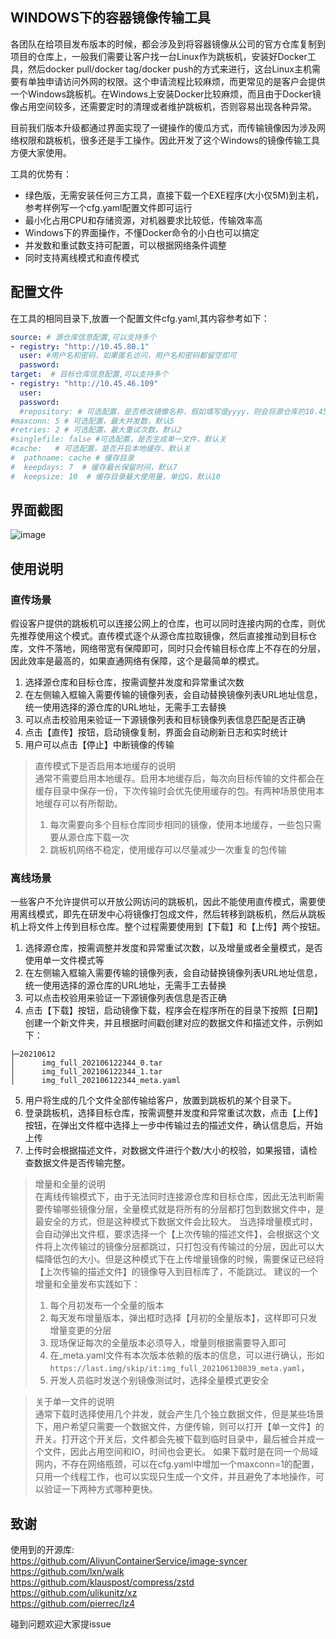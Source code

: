 ## WINDOWS下的容器镜像传输工具

各团队在给项目发布版本的时候，都会涉及到将容器镜像从公司的官方仓库复制到项目的仓库上，一般我们需要让客户找一台Linux作为跳板机，安装好Docker工具，然后docker pull/docker tag/docker push的方式来进行，这台Linux主机需要有单独申请访问外网的权限。这个申请流程比较麻烦，而更常见的是客户会提供一个Windows跳板机。在Windows上安装Docker比较麻烦，而且由于Docker镜像占用空间较多，还需要定时的清理或者维护跳板机，否则容易出现各种异常。

目前我们版本升级都通过界面实现了一键操作的傻瓜方式，而传输镜像因为涉及网络权限和跳板机，很多还是手工操作。因此开发了这个Windows的镜像传输工具方便大家使用。

工具的优势有：
- 绿色版，无需安装任何三方工具，直接下载一个EXE程序(大小仅5M)到主机，参考样例写一个cfg.yaml配置文件即可运行
- 最小化占用CPU和存储资源，对机器要求比较低，传输效率高
- Windows下的界面操作，不懂Docker命令的小白也可以搞定
- 并发数和重试数支持可配置，可以根据网络条件调整
- 同时支持离线模式和直传模式

## 配置文件
在工具的相同目录下,放置一个配置文件cfg.yaml,其内容参考如下：
```yaml
source: # 源仓库信息配置,可以支持多个
- registry: "http://10.45.80.1"
  user: #用户名和密码，如果匿名访问，用户名和密码都留空即可
  password:
target:  # 目标仓库信息配置,可以支持多个
- registry: "http://10.45.46.109"
  user: 
  password: 
  #repository: # 可选配置，是否修改镜像名称，假如填写值yyyy，则会将源仓库的10.45.80.1/xxxx/image:tag统一改成10.45.46.109/yyyy/image:tag
#maxconn: 5 # 可选配置，最大并发数，默认5
#retries: 2 # 可选配置，最大重试次数，默认2
#singlefile: false #可选配置，是否生成单一文件，默认关
#cache:   # 可选配置，是否开启本地缓存，默认关
#  pathname: cache # 缓存目录
#  keepdays: 7  # 缓存最长保留时间，默认7
#  keepsize: 10  # 缓存目录最大使用量，单位G，默认10
```

## 界面截图
![image](https://user-images.githubusercontent.com/11539396/121794392-4bfd6800-cc3a-11eb-8f5f-b3f87eb49f57.png)

## 使用说明
### 直传场景
假设客户提供的跳板机可以连接公网上的仓库，也可以同时连接内网的仓库，则优先推荐使用这个模式。直传模式逐个从源仓库拉取镜像，然后直接推动到目标仓库，文件不落地，网络带宽有保障即可，同时只会传输目标仓库上不存在的分层，因此效率是最高的，如果直通网络有保障，这个是最简单的模式。
1. 选择源仓库和目标仓库，按需调整并发度和异常重试次数
2. 在左侧输入框输入需要传输的镜像列表，会自动替换镜像列表URL地址信息，统一使用选择的源仓库的URL地址，无需手工去替换
3. 可以点击校验用来验证一下源镜像列表和目标镜像列表信息匹配是否正确
4. 点击【直传】按钮，启动镜像复制，界面会自动刷新日志和实时统计
5. 用户可以点击【停止】中断镜像的传输

> 直传模式下是否启用本地缓存的说明  
> 通常不需要启用本地缓存。启用本地缓存后，每次向目标传输的文件都会在缓存目录中保存一份，下次传输时会优先使用缓存的包。有两种场景使用本地缓存可以有所帮助。
> 1. 每次需要向多个目标仓库同步相同的镜像，使用本地缓存，一些包只需要从源仓库下载一次
> 2. 跳板机网络不稳定，使用缓存可以尽量减少一次重复的包传输

### 离线场景
一些客户不允许提供可以开放公网访问的跳板机，因此不能使用直传模式，需要使用离线模式，即先在研发中心将镜像打包成文件，然后转移到跳板机，然后从跳板机上将文件上传到目标仓库。整个过程需要使用到【下载】和【上传】两个按钮。
1. 选择源仓库，按需调整并发度和异常重试次数，以及增量或者全量模式，是否使用单一文件模式等
2. 在左侧输入框输入需要传输的镜像列表，会自动替换镜像列表URL地址信息，统一使用选择的源仓库的URL地址，无需手工去替换
3. 可以点击校验用来验证一下源镜像列表信息是否正确
4. 点击【下载】按钮，启动镜像下载，程序会在程序所在的目录下按照【日期】创建一个新文件夹，并且根据时间戳创建对应的数据文件和描述文件，示例如下：
```
├─20210612
│      img_full_202106122344_0.tar
│      img_full_202106122344_1.tar
│      img_full_202106122344_meta.yaml
```
5. 用户将生成的几个文件全部传输给客户，放置到跳板机的某个目录下。
6. 登录跳板机，选择目标仓库，按需调整并发度和异常重试次数，点击【上传】按钮，在弹出文件框中选择上一步中传输过去的描述文件，确认信息后，开始上传
7. 上传时会根据描述文件，对数据文件进行个数/大小的校验，如果报错，请检查数据文件是否传输完整。

> 增量和全量的说明  
> 在离线传输模式下，由于无法同时连接源仓库和目标仓库，因此无法判断需要传输哪些镜像分层，全量模式就是将所有的分层都打包到数据文件中，是最安全的方式，但是这种模式下数据文件会比较大。
> 当选择增量模式时，会自动弹出文件框，要求选择一个【上次传输的描述文件】，会根据这个文件将上次传输过的镜像分层都跳过，只打包没有传输过的分层，因此可以大幅降低包的大小。但是这种模式下在上传增量镜像的时候，需要保证已经将【上次传输的描述文件】的镜像导入到目标库了，不能跳过。
> 建议的一个增量和全量发布实践如下：
> 1. 每个月初发布一个全量的版本
> 2. 每天发布增量版本，弹出框时选择【月初的全量版本】，这样即可只发增量变更的分层
> 3. 现场保证每次的全量版本必须导入，增量则根据需要导入即可
> 4. 在_meta.yaml文件有本次版本依赖的版本的信息，可以进行确认，形如`https://last.img/skip/it:img_full_202106130839_meta.yaml`，
> 4. 开发人员临时发送个别镜像测试时，选择全量模式更安全

> 关于单一文件的说明  
> 通常下载时选择使用几个并发，就会产生几个独立数据文件，但是某些场景下，用户希望只需要一个数据文件，方便传输，则可以打开【单一文件】的开关。打开这个开关后，文件都会先被下载到临时目录中，最后被合并成一个文件，因此占用空间和IO，时间也会更长。
> 如果下载时是在同一个局域网内，不存在网络瓶颈，可以在cfg.yaml中增加一个maxconn=1的配置，只用一个线程工作，也可以实现只生成一个文件，并且避免了本地操作，可以验证一下两种方式哪种更快。


## 致谢
使用到的开源库:  
https://github.com/AliyunContainerService/image-syncer  
https://github.com/lxn/walk  
https://github.com/klauspost/compress/zstd  
https://github.com/ulikunitz/xz  
https://github.com/pierrec/lz4  
  
碰到问题欢迎大家提issue
